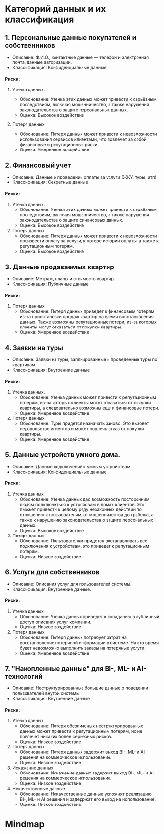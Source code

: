 # Kатегорий данных и их классификация

## 1. Персональные данные покупателей и собственников
- Описание: Ф.И.О., контактные данные — телефон и электронная почта, данные авторизации.
- Классификация: Конфиденциальные данные
#### Риски:
1. Утечка данных.
    - Обоснование: Утечка этих данных может привести к серьёзным последствиям, включая мошенничество, а также нарушения законодательства о защите персональных данных.
    - Оценка: Высокое воздействие

2. Потеря данных
    - Обоснование: Потеря данных может привести к невозможности использования сервисов клиентами, что повлечет за собой финансовые и репутационные риски.
    - Оценка: Умеренное воздействие

## 2. Финансовый учет
- Описание: Данные о проведении оплаты за услуги (ЖКУ, туры, итп)
- Классификация: Секретные данные
#### Риски:
1. Утечка данных.
    - Обоснование: Утечка этих данных может привести к серьёзным последствиям, включая мошенничество, а также нарушения законодательства о защите финансовых данных.
    - Оценка: Высокое воздействие
2. Потеря данных
    - Обоснование: Потеря данных может привести к невозможности произвести оплату за услуги, к потере истории оплаты, а также к репутационным потерям.
    - Оценка: Высокое воздействие

## 3. Данные продаваемых квартир
- Описание: Метраж, планы и стоимость квартир.
- Классификация: Публичные данные
#### Риски:
1. Потеря данных
    - Обоснование: Потеря данных приведет к финансовым потерям из-за приостановки продаж квартир на время восстановления данных. Также возможны репутационные потери, из-за которых клиенты могут отказаться от покупки квартиры.
    - Оценка: Умеренное воздействие

## 4. Заявки на туры
- Описание: Заявки на туры, заплнированные и проведенные туры по квартирам.
- Классификация: Внутренние данные
#### Риски:
1. Утечка данных.
    - Обоснование: Утечка данных может привести к репутационным потерям, из-за которых клиенты могут отказаться от покупки квартиры, а следовательно возможны еще и финансовые потери.
    - Оценка: Умеренное воздействие
2. Потеря данных
    - Обоснование: Туры придется назначать заново. Это вызовет недовольство клиентов и может повлечь отказ от покупки квартиры. 
    - Оценка: Умеренное воздействие

## 5. Данные устройств умного дома.
- Описание: Данные подключений к умным устройствам.
- Классификация: Конфиденциальные данные
#### Риски:
1. Утечка данных
    - Обоснование: Утечка данных дас возможность посторонним людям подключиться к устройсвам в домах клиентов. Это пможет привести к целому ряду незаконных действий по отношению к пользователям, от мошенничества до грабежа, а также к нарушению законодательства о защите персональных данных.
    - Оценка: Высокое воздействие
2. Потеря данных
    - Обоснование: Пользователям придется востанавливать все подключения к устройствам, это приведет к репутационным потерям.
    - Оценка: Низкое воздействие.

## 6. Услуги для собственников
- Описание: Описания услуг для пользователей системы.
- Классификация: Внутренние данные.
#### Риски:
1. Утечка данных
    - Обоснование: Утечка данных приведет к попаданию в публичный доступ описания услуг компании.
    - Оценка: Низкое воздействие
2. Потеря данных
    - Обоснование: Потеря данных потребует затрат на восстановление потеряной информации в системе. На это время будет невозможно выполнить заказы на потеряные услуги.
    - Оценка: Умеренное воздействие

## 7. "Накопленные данные" для BI-, ML- и AI-технологий
- Описание: Неструктурированные большие данные о поведении пользователей внутри системы
- Классификация: Внутренние данные
#### Риски:
1. Утечка данных
    - Обоснование: Потеря обезличеных неструктурированных данных может привести к репутационным потерям, но не повлечет никаких более серьезных рисков.
    - Оценка: Низкое воздействие
2. Потеря данных
    - Обоснование: Потеря данных задержит выход BI-, ML- и AI решения на коммерческое использование.
    - Оценка: Низкое воздействие
3. Искажение данных
    - Обоснование: Искажение данных задержит выход BI-, ML- и AI решения на коммерческое использование.
    - Оценка: Низкое воздействие
4. Некачественные данные
    - Обоснование: Некачественные данные усложнят реализацию BI-, ML- и AI решения и задерржат его выход на использование.
    - Оценка: Низкое воздействие



# Mindmap
